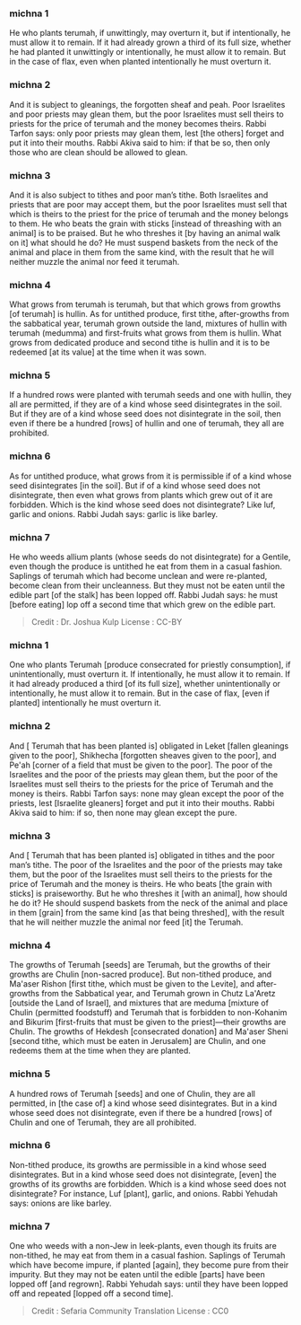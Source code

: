 
### michna 1
He who plants terumah, if unwittingly, may overturn it, but if intentionally, he must allow it to remain. If it had already grown a third of its full size, whether he had planted it unwittingly or intentionally, he must allow it to remain. But in the case of flax, even when planted intentionally he must overturn it.

### michna 2
And it is subject to gleanings, the forgotten sheaf and peah. Poor Israelites and poor priests may glean them, but the poor Israelites must sell theirs to priests for the price of terumah and the money becomes theirs. Rabbi Tarfon says: only poor priests may glean them, lest [the others] forget and put it into their mouths. Rabbi Akiva said to him: if that be so, then only those who are clean should be allowed to glean.

### michna 3
And it is also subject to tithes and poor man’s tithe. Both Israelites and priests that are poor may accept them, but the poor Israelites must sell that which is theirs to the priest for the price of terumah and the money belongs to them. He who beats the grain with sticks [instead of threashing with an animal] is to be praised. But he who threshes it [by having an animal walk on it] what should he do? He must suspend baskets from the neck of the animal and place in them from the same kind, with the result that he will neither muzzle the animal nor feed it terumah.

### michna 4
What grows from terumah is terumah, but that which grows from growths [of terumah] is hullin. As for untithed produce, first tithe, after-growths from the sabbatical year, terumah grown outside the land, mixtures of hullin with terumah (medumma) and first-fruits what grows from them is hullin. What grows from dedicated produce and second tithe is hullin and it is to be redeemed [at its value] at the time when it was sown.

### michna 5
If a hundred rows were planted with terumah seeds and one with hullin, they all are permitted, if they are of a kind whose seed disintegrates in the soil. But if they are of a kind whose seed does not disintegrate in the soil, then even if there be a hundred [rows] of hullin and one of terumah, they all are prohibited.

### michna 6
As for untithed produce, what grows from it is permissible if of a kind whose seed disintegrates [in the soil]. But if of a kind whose seed does not disintegrate, then even what grows from plants which grew out of it are forbidden. Which is the kind whose seed does not disintegrate? Like luf, garlic and onions. Rabbi Judah says: garlic is like barley.

### michna 7
He who weeds allium plants (whose seeds do not disintegrate) for a Gentile, even though the produce is untithed he eat from them in a casual fashion. Saplings of terumah which had become unclean and were re-planted, become clean from their uncleanness. But they must not be eaten until the edible part [of the stalk] has been lopped off. Rabbi Judah says: he must [before eating] lop off a second time that which grew on the edible part.

>Credit : Dr. Joshua Kulp
>License : CC-BY
### michna 1
One who plants Terumah [produce consecrated for priestly consumption], if unintentionally, must overturn it. If intentionally, he must allow it to remain. If it had already produced a third [of its full size], whether unintentionally or intentionally, he must allow it to remain. But in the case of flax, [even if planted] intentionally he must overturn it.

### michna 2
And [ Terumah that has been planted is] obligated in Leket [fallen gleanings given to the poor], Shikhecha [forgotten sheaves given to the poor], and Pe'ah [corner of a field that must be given to the poor]. The poor of the Israelites and the poor of the priests may glean them, but the poor of the Israelites must sell theirs to the priests for the price of Terumah and the money is theirs. Rabbi Tarfon says: none may glean except the poor of the priests, lest [Israelite gleaners] forget and put it into their mouths. Rabbi Akiva said to him: if so, then none may glean except the pure.

### michna 3
And [ Terumah that has been planted is] obligated in tithes and the poor man’s tithe. The poor of the Israelites and the poor of the priests may take them, but the poor of the Israelites must sell theirs to the priests for the price of Terumah and the money is theirs. He who beats [the grain with sticks] is praiseworthy. But he who threshes it [with an animal], how should he do it? He should suspend baskets from the neck of the animal and place in them [grain] from the same kind [as that being threshed], with the result that he will neither muzzle the animal nor feed [it] the Terumah.

### michna 4
The growths of Terumah [seeds] are Terumah, but the growths of their growths are Chulin [non-sacred produce]. But non-tithed produce, and Ma'aser Rishon [first tithe, which must be given to the Levite], and after-growths from the Sabbatical year, and Terumah grown in Chutz La'Aretz [outside the Land of Israel], and mixtures that are meduma [mixture of Chulin (permitted foodstuff) and Terumah that is forbidden to non-Kohanim and Bikurim [first-fruits that must be given to the priest]—their growths are Chulin. The growths of Hekdesh [consecrated donation] and Ma'aser Sheni [second tithe, which must be eaten in Jerusalem] are Chulin, and one redeems them at the time when they are planted.

### michna 5
A hundred rows of Terumah [seeds] and one of Chulin, they are all permitted, in [the case of] a kind whose seed disintegrates. But in a kind whose seed does not disintegrate, even if there be a hundred [rows] of Chulin and one of Terumah, they are all prohibited.

### michna 6
Non-tithed produce, its growths are permissible in a kind whose seed disintegrates. But in a kind whose seed does not disintegrate, [even] the growths of its growths are forbidden. Which is a kind whose seed does not disintegrate? For instance, Luf [plant], garlic, and onions. Rabbi Yehudah says: onions are like barley.

### michna 7
One who weeds with a non-Jew in leek-plants, even though its fruits are non-tithed, he may eat from them in a casual fashion. Saplings of Terumah which have become impure, if planted [again], they become pure from their impurity. But they may not be eaten until the edible [parts] have been lopped off [and regrown]. Rabbi Yehudah says: until they have been lopped off and repeated [lopped off a second time].

>Credit : Sefaria Community Translation
>License : CC0
